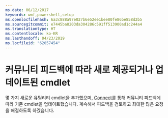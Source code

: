 ```yaml
---
ms.date: 06/12/2017
keywords: wmf,powershell,setup
ms.openlocfilehash: 6a3c888a97e027b6e52ee1bee80fe86be858d2b5
ms.sourcegitcommit: e7445ba8203da304286c591ff513900ad1c244a4
ms.translationtype: HT
ms.contentlocale: ko-KR
ms.lasthandoff: 04/23/2019
ms.locfileid: "62057454"
---
```

# <a name="new-and-updated-cmdlets-based-on-community-feedback"></a>커뮤니티 피드백에 따라 새로 제공되거나 업데이트된 cmdlet
몇 가지 새로운 유틸리티 cmdlet을 추가했으며, [Connect](https://connect.microsoft.com/powershell)를 통해 커뮤니티 피드백에 따라 기존 cmdlet을 업데이트했습니다. 계속해서 피드백을 검토하고 최대한 많은 요청을 해결하도록 하겠습니다.
